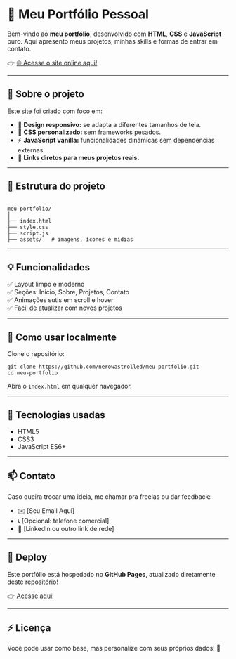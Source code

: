 # 📌 Meu Portfólio Pessoal

Bem-vindo ao **meu portfólio**, desenvolvido com **HTML**, **CSS** e **JavaScript** puro. Aqui apresento meus projetos, minhas skills e formas de entrar em contato.

👉 [🌐 Acesse o site online aqui!](https://nerowastrolled.github.io/meu-portfolio/#inicio)

---

## 🚀 Sobre o projeto

Este site foi criado com foco em:
- 📱 **Design responsivo:** se adapta a diferentes tamanhos de tela.
- 🎨 **CSS personalizado:** sem frameworks pesados.
- ⚡ **JavaScript vanilla:** funcionalidades dinâmicas sem dependências externas.
- 🔗 **Links diretos para meus projetos reais.**

---

## 📂 Estrutura do projeto

```

meu-portfolio/
│
├── index.html
├── style.css
├── script.js
├── assets/   # imagens, ícones e mídias

````

---

## 💡 Funcionalidades

✅ Layout limpo e moderno  
✅ Seções: Início, Sobre, Projetos, Contato  
✅ Animações sutis em scroll e hover  
✅ Fácil de atualizar com novos projetos

---

## 📌 Como usar localmente

Clone o repositório:

```
git clone https://github.com/nerowastrolled/meu-portfolio.git
cd meu-portfolio
````

Abra o `index.html` em qualquer navegador.

---

## 🧩 Tecnologias usadas

* HTML5
* CSS3
* JavaScript ES6+

---

## 📫 Contato

Caso queira trocar uma ideia, me chamar pra freelas ou dar feedback:

* ✉️ \[Seu Email Aqui]
* 📞 \[Opcional: telefone comercial]
* 💼 \[LinkedIn ou outro link de rede]

---

## 🎉 Deploy

Este portfólio está hospedado no **GitHub Pages**, atualizado diretamente deste repositório!

👉 [Acesse aqui!](https://nerowastrolled.github.io/meu-portfolio/#inicio)

---

## ⚡ Licença

Você pode usar como base, mas personalize com seus próprios dados! 🚀
